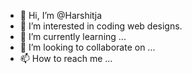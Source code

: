 - 👋 Hi, I’m @Harshitja
- 👀 I’m interested in coding web designs.
- 🌱 I’m currently learning ...
- 💞️ I’m looking to collaborate on ...
- 📫 How to reach me ...

<!---
Harshitja/Harshitja is a ✨ special ✨ repository because its `README.md` (this file) appears on your GitHub profile.
You can click the Preview link to take a look at your changes.
--->
